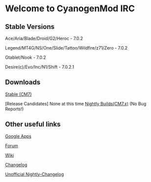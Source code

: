 Welcome to CyanogenMod IRC
===========

Stable Versions
------------------

Ace/Aria/Blade/Droid/G2/Heroc - 7.0.2

Legend/MT4G/NS/One/Slide/Tattoo/Wildfire/z71/Zero - 7.0.2

Gtablet/Nook - 7.0.2

Desire(c)/Evo/Inc/N1/Shift - 7.0.2.1

Downloads
------------------

[Stable (CM7)](http://mirror.download.com/?type=stable)

[Release Candidates] None at this time
[Nightly Builds(CM7.x)](http://mirror.teamdouche.net/?type=nightly) (No Bug Reports!)


Other useful links
------------------
[Google Apps](http://goo-inside.me/gapps/)

[Forum](http://goo.gl/WpNQ)

[Wiki](http://goo.gl/fUQ4)

[Changelog](http://goo.gl/vCoz)

[Unofficial Nightly-Changelog](http://cm-nightlies.appspot.com)
